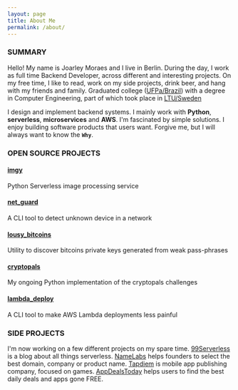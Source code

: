 ```yaml
---
layout: page
title: About Me
permalink: /about/
---
```



### SUMMARY

Hello! My name is Joarley Moraes and I live in Berlin. During the day, I work as full time Backend Developer, across different and interesting projects. On my free time, I like to read, work on my side projects, drink beer, and hang with my friends and family. Graduated college ([UFPa/Brazil](https://portal.ufpa.br/)) with a degree in Computer Engineering, part of which took place in [LTU/Sweden](https://www.ltu.se/?l=en)


I design and implement backend systems. I mainly work with **Python**, **serverless**, **microservices** and **AWS**. I'm fascinated by simple solutions. I enjoy building software products that users want. Forgive me, but I will always want to know the **`Why`**.

### OPEN SOURCE PROJECTS

#### [imgy](https://github.com/joarleymoraes/imgy)
Python Serverless image processing service

#### [net_guard](https://github.com/joarleymoraes/net_guard)
A CLI tool to detect unknown device in a network

#### [lousy_bitcoins](https://github.com/joarleymoraes/lousy_bitcoins)
Utility to discover bitcoins private keys generated from weak pass-phrases

#### [cryptopals](https://github.com/joarleymoraes/cryptopals)
My ongoing Python implementation of the cryptopals challenges

#### [lambda_deploy](https://github.com/joarleymoraes/aws_lambda_deploy)

A CLI tool to make AWS Lambda deployments less painful


### SIDE PROJECTS

I'm now working on a few different projects on my spare time. [99Serverless](http://99serverless.com/) is a blog about all things serverless. [NameLabs](http://namelabs.strikingly.com/) helps founders to select the best domain, company or product name. [Tapdiem](http://tapdiem.com/) is mobile app publishing company, focused on games. [AppDealsToday](https://twitter.com/appdeals2day) helps users to find the best daily deals and apps gone FREE.
